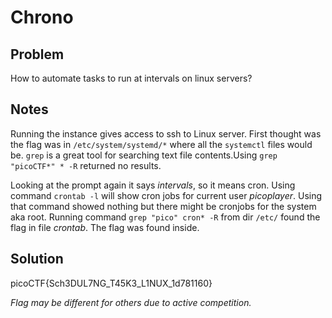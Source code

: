 # Chrono

## Problem

How to automate tasks to run at intervals on linux servers?

## Notes

Running the instance gives access to ssh to Linux server.  First thought was the flag was in `/etc/system/systemd/*` where all the `systemctl` files would be.  `grep` is a great tool for searching text file contents.Using `grep "picoCTF*" * -R` returned no results.  

Looking at the prompt again it says *intervals*, so it means cron.  Using command `crontab -l` will show cron jobs for current user *picoplayer*.  Using that command showed nothing but there might be cronjobs for the system aka root.  Running command `grep "pico" cron* -R` from dir `/etc/` found the flag in file *crontab*.  The flag was found inside.

## Solution

 picoCTF{Sch3DUL7NG_T45K3_L1NUX_1d781160}

*Flag may be different for others due to active competition.*
